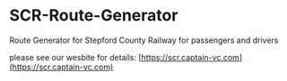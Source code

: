 # SCR-Route-Generator
Route Generator for Stepford County Railway for passengers and drivers

please see our wesbite for details: [https://scr.captain-vc.com](https://scr.captain-vc.com)
